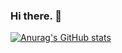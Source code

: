 ### Hi there. 👋
[![Anurag's GitHub stats](https://github-readme-stats.vercel.app/api?username=h-gj)](https://hugaojian.com)


